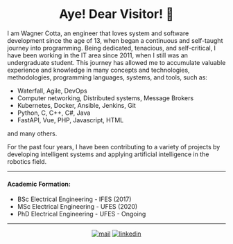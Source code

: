 <h1 align="center">Aye! Dear Visitor! 👋 </h1>
I am Wagner Cotta, an engineer that loves system and software development since the age of 13, when began a continuous and self-taught journey into programming.
Being dedicated, tenacious, and self-critical, I have been working in the IT area since 2011, when I still was an undergraduate student. 
This journey has allowed me to accumulate valuable experience and knowledge in many concepts and technologies, methodologies, programming languages, systems, and tools, such as:

- Waterfall, Agile, DevOps
- Computer networking, Distributed systems, Message Brokers
- Kubernetes, Docker, Ansible, Jenkins, Git
- Python, C, C++, C#, Java
- FastAPI, Vue, PHP, Javascript, HTML

and many others.

For the past four years, I have been contributing to a variety of projects by developing intelligent systems and applying artificial intelligence in the robotics field.</h3>
<hr/>
<h4> Academic Formation: </h4>

* BSc Electrical Engineering - IFES (2017)
* MSc Electrical Engineering - UFES (2020)
* PhD Electrical Engineering - UFES - Ongoing

<hr />

<p align="center">
  <a href="mailto:waacotta+contactfromgithub@gmail.com"><img src="https://img.shields.io/badge/Gmail-D14836?style=for-the-badge&logo=gmail&logoColor=white" alt="mail" /></a>
  <a href="https://www.linkedin.com/in/wagnercotta/"><img src="https://img.shields.io/badge/LinkedIn-0077B5?style=for-the-badge&logo=linkedin&logoColor=white" alt="linkedin" /></a>
</p>
